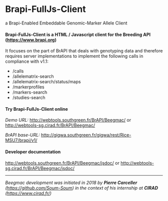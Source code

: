 # Brapi-FullJs-Client
a Brapi-Enabled Embeddable Genomic-Marker Allele Client

#### Brapi-FullJs-Client is a HTML / Javascript client for the __Breeding API__ (https://www.brapi.org)

It focuses on the part of BrAPI that deals with genotyping data and therefore requires server implementations to implement the following calls in compliance with v1.1:

-	/calls
-	/allelematrix-search
-	/allelematrix-search/status/maps
-	/markerprofiles
-	/markers-search
-	/studies-search

#### Try Brapi-FullJs-Client online
*Demo URL:* http://webtools.southgreen.fr/BrAPI/Beegmac/ or http://webtools-sg.cirad.fr/BrAPI/Beegmac/

*BrAPI base-URL:* http://gigwa.southgreen.fr/gigwa/rest/Rice-MSU7/brapi/v1/

#### Developer documentation
http://webtools.southgreen.fr/BrAPI/Beegmac/jsdoc/ or http://webtools-sg.cirad.fr/BrAPI/Beegmac/jsdoc/

---

*Beegmac development was initiated in 2018 by **Pierre Carceller** (https://github.com/Soum-Soum) in the context of his internship at **CIRAD** (https://www.cirad.fr/)*
